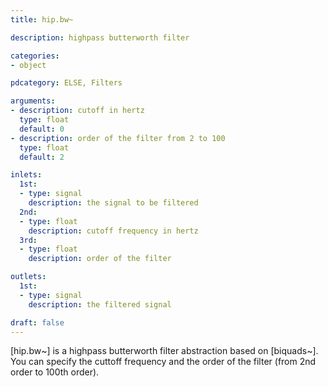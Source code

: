 ```yaml
---
title: hip.bw~

description: highpass butterworth filter

categories:
- object

pdcategory: ELSE, Filters

arguments:
- description: cutoff in hertz
  type: float
  default: 0
- description: order of the filter from 2 to 100
  type: float
  default: 2

inlets:
  1st:
  - type: signal
    description: the signal to be filtered
  2nd:
  - type: float
    description: cutoff frequency in hertz
  3rd:
  - type: float
    description: order of the filter

outlets:
  1st:
  - type: signal
    description: the filtered signal

draft: false
---
```


[hip.bw~] is a highpass butterworth filter abstraction based on [biquads~]. You can specify the cuttoff frequency and the order of the filter (from 2nd order to 100th order).

